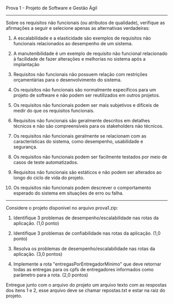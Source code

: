Prova 1 - Projeto de Software e Gestão Ágil

---

Sobre os requisitos não funcionais (ou atributos de qualidade), verifique as afirmações a seguir e selecione apenas as alternativas verdadeiras:

1. A escalabilidade e a elasticidade são exemplos de requisitos não funcionais relacionados ao desempenho de um sistema.

2. A manutenibilidade é um exemplo de requisito não funcional relacionado à facilidade de fazer alterações e melhorias no sistema após a implantação

3. Requisitos não funcionais não possuem relação com restrições orçamentárias para o desenvolvimento do sistema.

4. Os requisitos não funcionais são normalmente específicos para um projeto de software e não podem ser reutilizados em outros projetos.

5. Os requisitos não funcionais podem ser mais subjetivos e difíceis de medir do que os requisitos funcionais.

6. Requisitos não funcionais são geralmente descritos em detalhes técnicos e não são compreensíveis para os stakeholders não técnicos.

7. Os requisitos não funcionais geralmente se relacionam com as características do sistema, como desempenho, usabilidade e segurança.

8. Os requisitos não funcionais podem ser facilmente testados por meio de casos de teste automatizados.

9. Requisitos não funcionais são estáticos e não podem ser alterados ao longo do ciclo de vida do projeto.

10. Os requisitos não funcionais podem descrever o comportamento esperado do sistema em situações de erro ou falha.

---

Considere o projeto disponível no arquivo prova1.zip:

1) Identifique 3 problemas de desempenho/escalabilidade nas rotas da aplicação. (1,0 ponto)

2) Identifique 3 problemas de confiabilidade nas rotas da aplicação. (1,0 ponto)

3) Resolva os problemas de desempenho/escalabilidade nas rotas da aplicação. (3,0 pontos)

4) Implemente a rota "entregasPorEntregadorMinimo" que deve retornar todas as entregas para os cpfs de entregadores informados como parâmetro para a rota. (2,0 pontos)

Entregue junto com o arquivo do projeto um arquivo texto com as respostas dos itens 1 e 2, esse arquivo deve se chamar repostas.txt e estar na raiz do projeto.
